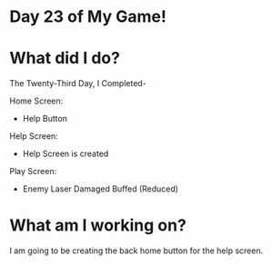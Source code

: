 # Day 23 of My Game!

# What did I do?

The Twenty-Third Day, I Completed-

Home Screen:

* Help Button

Help Screen:

* Help Screen is created

Play Screen:

* Enemy Laser Damaged  Buffed (Reduced)

# What am I working on? 

I am going to be creating the back home button for the help screen.
